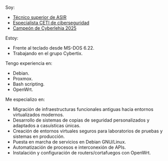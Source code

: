 Soy:  

 - [Técnico superior de ASIR](https://www.boe.es/buscar/doc.php?id=BOE-A-2009-18355)  
 - [Especialista CETI de ciberseguridad](https://www.boe.es/diario_boe/txt.php?id=BOE-A-2020-4963)  
 - [Campeón de Cyberlehia 2025](https://x.com/tknika/status/1907803503331865084)  
  
Estoy:

- Frente al teclado desde MS-DOS 6.22.
- Trabajando en el grupo Cybertix.

Tengo experiencia en:

- Debian.
- Proxmox.
- Bash scripting.
- OpenWrt.

Me especializo en:

- Migración de infraestructuras funcionales antiguas hacia entornos virtualizados modernos.
- Desarrollo de sistemas de copias de seguridad personalizados y adaptados a casuísticas únicas.
- Creación de entornos virtuales seguros para laboratorios de pruebas y sistemas en producción.
- Puesta en marcha de servicios en Debian GNU/Linux.
- Automatización de procesos e interconexión de APIs.
- Instalación y configuración de routers/cortafuegos con OpenWrt.
